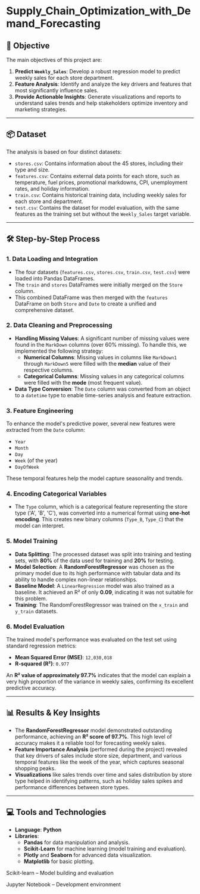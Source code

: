 # Supply_Chain_Optimization_with_Demand_Forecasting

## 🎯 Objective
The main objectives of this project are:
1.  **Predict `Weekly_Sales`**: Develop a robust regression model to predict weekly sales for each store department.
2.  **Feature Analysis**: Identify and analyze the key drivers and features that most significantly influence sales.
3.  **Provide Actionable Insights**: Generate visualizations and reports to understand sales trends and help stakeholders optimize inventory and marketing strategies.

---

## 📦 Dataset
The analysis is based on four distinct datasets:

* `stores.csv`: Contains information about the 45 stores, including their type and size.
* `features.csv`: Contains external data points for each store, such as temperature, fuel prices, promotional markdowns, CPI, unemployment rates, and holiday information.
* `train.csv`: Contains historical training data, including weekly sales for each store and department.
* `test.csv`: Contains the dataset for model evaluation, with the same features as the training set but without the `Weekly_Sales` target variable.

---

## 🛠️ Step-by-Step Process

### 1. Data Loading and Integration
* The four datasets (`features.csv`, `stores.csv`, `train.csv`, `test.csv`) were loaded into Pandas DataFrames.
* The `train` and `stores` DataFrames were initially merged on the `Store` column.
* This combined DataFrame was then merged with the `features` DataFrame on both `Store` and `Date` to create a unified and comprehensive dataset.

### 2. Data Cleaning and Preprocessing
* **Handling Missing Values**: A significant number of missing values were found in the `MarkDown` columns (over 60% missing). To handle this, we implemented the following strategy:
    * **Numerical Columns**: Missing values in columns like `MarkDown1` through `MarkDown5` were filled with the **median** value of their respective columns.
    * **Categorical Columns**: Missing values in any categorical columns were filled with the **mode** (most frequent value).
* **Data Type Conversion**: The `Date` column was converted from an object to a `datetime` type to enable time-series analysis and feature extraction.

### 3. Feature Engineering
To enhance the model's predictive power, several new features were extracted from the `Date` column:
* `Year`
* `Month`
* `Day`
* `Week` (of the year)
* `DayOfWeek`

These temporal features help the model capture seasonality and trends.

### 4. Encoding Categorical Variables
* The `Type` column, which is a categorical feature representing the store type ('A', 'B', 'C'), was converted into a numerical format using **one-hot encoding**. This creates new binary columns (`Type_B`, `Type_C`) that the model can interpret.

### 5. Model Training
* **Data Splitting**: The processed dataset was split into training and testing sets, with **80%** of the data used for training and **20%** for testing.
* **Model Selection**: A **RandomForestRegressor** was chosen as the primary model due to its high performance with tabular data and its ability to handle complex non-linear relationships.
* **Baseline Model**: A `LinearRegression` model was also trained as a baseline. It achieved an R² of only **0.09**, indicating it was not suitable for this problem.
* **Training**: The RandomForestRegressor was trained on the `x_train` and `y_train` datasets.

### 6. Model Evaluation
The trained model's performance was evaluated on the test set using standard regression metrics:
* **Mean Squared Error (MSE)**: `12,030,018`
* **R-squared (R²)**: `0.977`

An **R² value of approximately 97.7%** indicates that the model can explain a very high proportion of the variance in weekly sales, confirming its excellent predictive accuracy.

---

## 📊 Results & Key Insights
* The **RandomForestRegressor** model demonstrated outstanding performance, achieving an **R² score of 97.7%**. This high level of accuracy makes it a reliable tool for forecasting weekly sales.
* **Feature Importance Analysis** (performed during the project) revealed that key drivers of sales include store size, department, and various temporal features like the week of the year, which captures seasonal shopping peaks.
* **Visualizations** like sales trends over time and sales distribution by store type helped in identifying patterns, such as holiday sales spikes and performance differences between store types.

---

## 💻 Tools and Technologies
* **Language**: **Python**
* **Libraries**:
    * **Pandas** for data manipulation and analysis.
    * **Scikit-Learn** for machine learning (model training and evaluation).
    * **Plotly** and **Seaborn** for advanced data visualization.
    * **Matplotlib** for basic plotting.


Scikit-learn – Model building and evaluation

Jupyter Notebook – Development environment
